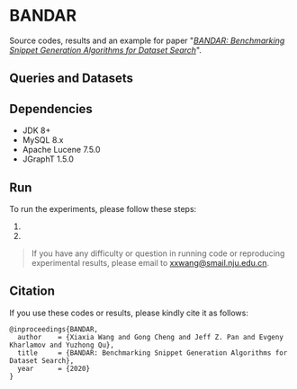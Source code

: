 # BANDAR
Source codes, results and an example for paper "*[BANDAR: Benchmarking Snippet Generation Algorithms for Dataset Search]()*". 

## Queries and Datasets



## Dependencies

- JDK 8+
- MySQL 8.x
- Apache Lucene 7.5.0
- JGraphT 1.5.0

## Run

To run the experiments, please follow these steps: 

1. 
2. 

> If you have any difficulty or question in running code or reproducing experimental results, please email to [xxwang@smail.nju.edu.cn](mailto:xxwang@smail.nju.edu.cn). 

## Citation

If you use these codes or results, please kindly cite it as follows:

```
@inproceedings{BANDAR,
  author    = {Xiaxia Wang and Gong Cheng and Jeff Z. Pan and Evgeny Kharlamov and Yuzhong Qu},
  title     = {BANDAR: Benchmarking Snippet Generation Algorithms for Dataset Search},
  year      = {2020}
}
```
